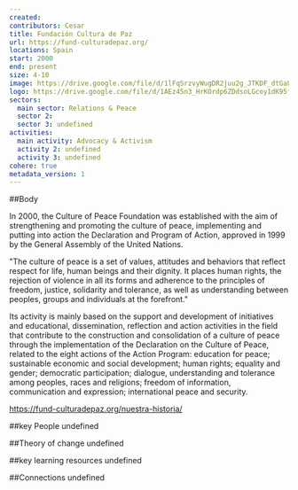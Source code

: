 ```yaml
---
created:
contributors: Cesar
title: Fundación Cultura de Paz
url: https://fund-culturadepaz.org/
locations: Spain
start: 2000
end: present
size: 4-10
image: https://drive.google.com/file/d/1lFqSrzvyWugDR2juu2g_JTKDF_dtGaL1/view?usp=drive_link 
logo: https://drive.google.com/file/d/1AEz45n3_HrKOrdp6ZDdsoLGcoy1dK95f/view?usp=drive_link 
sectors:
  main sector: Relations & Peace
  sector 2: 
  sector 3: undefined
activities: 
  main activity: Advocacy & Activism
  activity 2: undefined
  activity 3: undefined
cohere: true
metadata_version: 1
---
```



##Body

In 2000, the Culture of Peace Foundation was established with the aim of strengthening and promoting the culture of peace, implementing and putting into action the Declaration and Program of Action, approved in 1999 by the General Assembly of the United Nations.

"The culture of peace is a set of values, attitudes and behaviors that reflect respect for life, human beings and their dignity. It places human rights, the rejection of violence in all its forms and adherence to the principles of freedom, justice, solidarity and tolerance, as well as understanding between peoples, groups and individuals at the forefront."

Its activity is mainly based on the support and development of initiatives and educational, dissemination, reflection and action activities in the field that contribute to the construction and consolidation of a culture of peace through the implementation of the Declaration on the Culture of Peace, related to the eight actions of the Action Program: education for peace; sustainable economic and social development; human rights; equality and gender; democratic participation; dialogue, understanding and tolerance among peoples, races and religions; freedom of information, communication and expression; international peace and security.

https://fund-culturadepaz.org/nuestra-historia/ 


##key People
undefined

##Theory of change
undefined

##key learning resources
undefined

##Connections
undefined

